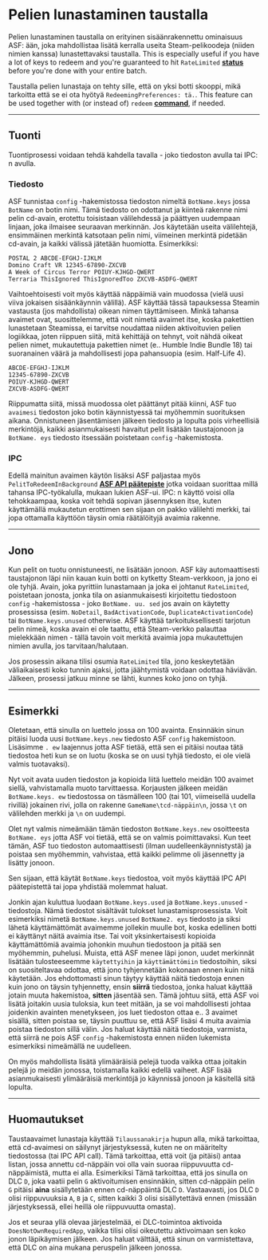 # Pelien lunastaminen taustalla

Pelien lunastaminen taustalla on erityinen sisäänrakennettu ominaisuus ASF: ään, joka mahdollistaa lisätä kerralla useita Steam-pelikoodeja (niiden nimien kanssa) lunastettavaksi taustalla. This is especially useful if you have a lot of keys to redeem and you're guaranteed to hit `RateLimited` **[status](https://github.com/JustArchiNET/ArchiSteamFarm/wiki/FAQ#what-is-the-meaning-of-status-when-redeeming-a-key)** before you're done with your entire batch.

Taustalla pelien lunastaja on tehty sille, että on yksi botti skooppi, mikä tarkoitta että se ei ota hyötyä `RedeemingPreferences: tä.`. This feature can be used together with (or instead of) `redeem` **[command](https://github.com/JustArchiNET/ArchiSteamFarm/wiki/Commands)**, if needed.

---

## Tuonti

Tuontiprosessi voidaan tehdä kahdella tavalla - joko tiedoston avulla tai IPC: n avulla.

### Tiedosto

ASF tunnistaa `config` -hakemistossa tiedoston nimeltä `BotName.keys` jossa `BotName` on botin nimi. Tämä tiedosto on odottanut ja kiinteä rakenne nimi pelin cd-avain, erotettu toisistaan välilehdessä ja päättyen uudempaan linjaan, joka ilmaisee seuraavan merkinnän. Jos käytetään useita välilehtejä, ensimmäinen merkintä katsotaan pelin nimi, viimeinen merkintä pidetään cd-avain, ja kaikki välissä jätetään huomiotta. Esimerkiksi:

```text
POSTAL 2 ABCDE-EFGHJ-IJKLM
Domino Craft VR 12345-67890-ZXCVB
A Week of Circus Terror POIUY-KJHGD-QWERT
Terraria ThisIgnored ThisIgnoredToo ZXCVB-ASDFG-QWERT
```

Vaihtoehtoisesti voit myös käyttää näppäimiä vain muodossa (vielä uusi viiva jokaisen sisäänkäynnin välillä). ASF käyttää tässä tapauksessa Steamin vastausta (jos mahdollista) oikean nimen täyttämiseen. Minkä tahansa avaimet ovat, suosittelemme, että voit nimetä avaimet itse, koska pakettien lunastetaan Steamissa, ei tarvitse noudattaa niiden aktivoituvien pelien logiikkaa, joten riippuen siitä, mitä kehittäjä on tehnyt, voit nähdä oikeat pelien nimet, mukautettuja pakettien nimet (e.. Humble Indie Bundle 18) tai suoranainen väärä ja mahdollisesti jopa pahansuopia (esim. Half-Life 4).

```text
ABCDE-EFGHJ-IJKLM
12345-67890-ZXCVB
POIUY-KJHGD-QWERT
ZXCVB-ASDFG-QWERT
```

Riippumatta siitä, missä muodossa olet päättänyt pitää kiinni, ASF tuo `avaimesi` tiedoston joko botin käynnistyessä tai myöhemmin suorituksen aikana. Onnistuneen jäsentämisen jälkeen tiedosto ja lopulta pois virheellisiä merkintöjä, kaikki asianmukaisesti havaitut pelit lisätään taustajonoon ja `BotName. eys` tiedosto itsessään poistetaan `config` -hakemistosta.

### IPC

Edellä mainitun avaimen käytön lisäksi ASF paljastaa myös `PelitToRedeemInBackground` **[ASF API päätepiste](https://github.com/JustArchiNET/ArchiSteamFarm/wiki/IPC#asf-api)** jotka voidaan suorittaa millä tahansa IPC-työkalulla, mukaan lukien ASF-ui. IPC: n käyttö voisi olla tehokkaampaa, koska voit tehdä sopivan jäsennyksen itse, kuten käyttämällä mukautetun erottimen sen sijaan on pakko välilehti merkki, tai jopa ottamalla käyttöön täysin omia räätälöityjä avaimia rakenne.

---

## Jono

Kun pelit on tuotu onnistuneesti, ne lisätään jonoon. ASF käy automaattisesti taustajonon läpi niin kauan kuin botti on kytketty Steam-verkkoon, ja jono ei ole tyhjä. Avain, joka pyrittiin lunastamaan ja joka ei johtanut `RateLimited`, poistetaan jonosta, jonka tila on asianmukaisesti kirjoitettu tiedostoon `config` -hakemistossa - joko `BotName. uu. sed` jos avain on käytetty prosessissa (esim. `NoDetail`, `BadActivationCode`, `DuplicateActivationCode`) tai `BotName.keys.unused` otherwise. ASF käyttää tarkoituksellisesti tarjotun pelin nimeä, koska avain ei ole taattu, että Steam-verkko palauttaa mielekkään nimen - tällä tavoin voit merkitä avaimia jopa mukautettujen nimien avulla, jos tarvitaan/halutaan.

Jos prosessin aikana tilisi osumia `RateLimited` tila, jono keskeytetään väliaikaisesti koko tunnin ajaksi, jotta jäähtymistä voidaan odottaa häviävän. Jälkeen, prosessi jatkuu minne se lähti, kunnes koko jono on tyhjä.

---

## Esimerkki

Oletetaan, että sinulla on luettelo jossa on 100 avainta. Ensinnäkin sinun pitäisi luoda uusi `BotName.keys.new` tiedosto ASF `config` hakemistoon. Lisäsimme `. ew` laajennus jotta ASF tietää, että sen ei pitäisi noutaa tätä tiedostoa heti kun se on luotu (koska se on uusi tyhjä tiedosto, ei ole vielä valmis tuotavaksi).

Nyt voit avata uuden tiedoston ja kopioida liitä luettelo meidän 100 avaimet siellä, vahvistamalla muoto tarvittaessa. Korjausten jälkeen meidän `BotName.keys. ew` tiedostossa on täsmälleen 100 (tai 101, viimeisellä uudella rivillä) jokainen rivi, jolla on rakenne `GameName\tcd-näppäin\n`, jossa `\t` on välilehden merkki ja `\n` on uudempi.

Olet nyt valmis nimeämään tämän tiedoston `BotName.keys.new` osoitteesta `BotName. eys` jotta ASF voi tietää, että se on valmis poimittavaksi. Kun teet tämän, ASF tuo tiedoston automaattisesti (ilman uudelleenkäynnistystä) ja poistaa sen myöhemmin, vahvistaa, että kaikki pelimme oli jäsennetty ja lisätty jonoon.

Sen sijaan, että käytät `BotName.keys` tiedostoa, voit myös käyttää IPC API päätepistettä tai jopa yhdistää molemmat haluat.

Jonkin ajan kuluttua luodaan `BotName.keys.used` ja `BotName.keys.unused` -tiedostoja. Nämä tiedostot sisältävät tulokset lunastamisprosessista. Voit esimerkiksi nimetä `BotName.keys.unused` `BotName2. eys` tiedosto ja siksi lähetä käyttämättömät avaimemme jollekin muulle bot, koska edellinen botti ei käyttänyt näitä avaimia itse. Tai voit yksinkertaisesti kopioida käyttämättömiä avaimia johonkin muuhun tiedostoon ja pitää sen myöhemmin, puhelusi. Muista, että ASF menee läpi jonon, uudet merkinnät lisätään tulosteeseemme `käytettyihin` ja `käyttämättömiin` tiedostoihin, siksi on suositeltavaa odottaa, että jono tyhjennetään kokonaan ennen kuin niitä käytetään. Jos ehdottomasti sinun täytyy käyttää näitä tiedostoja ennen kuin jono on täysin tyhjennetty, ensin **siirrä** tiedostoa, jonka haluat käyttää jotain muuta hakemistoa, **sitten** jäsentää sen. Tämä johtuu siitä, että ASF voi lisätä joitakin uusia tuloksia, kun teet mitään, ja se voi mahdollisesti johtaa joidenkin avainten menetykseen, jos luet tiedoston ottaa e.. 3 avaimet sisällä, sitten poistaa se, täysin puuttuu se, että ASF lisäsi 4 muita avaimia poistaa tiedoston sillä välin. Jos haluat käyttää näitä tiedostoja, varmista, että siirrä ne pois ASF `config` -hakemistosta ennen niiden lukemista esimerkiksi nimeämällä ne uudelleen.

On myös mahdollista lisätä ylimääräisiä pelejä tuoda vaikka ottaa joitakin pelejä jo meidän jonossa, toistamalla kaikki edellä vaiheet. ASF lisää asianmukaisesti ylimääräisiä merkintöjä jo käynnissä jonoon ja käsitellä sitä lopulta.

---

## Huomautukset

Taustaavaimet lunastaja käyttää `Tilaussanakirja` hupun alla, mikä tarkoittaa, että cd-avaimesi on säilynyt järjestyksessä, kuten ne on määritelty tiedostossa (tai IPC API call). Tämä tarkoittaa, että voit (ja pitäisi) antaa listan, jossa annettu cd-näppäin voi olla vain suoraa riippuvuutta cd-näppäimistä, mutta ei alla. Esimerkiksi Tämä tarkoittaa, että jos sinulla on DLC `D`, joka vaatii pelin `G` aktivoitumisen ensinnäkin, sitten cd-näppäin pelin `G` pitäisi **aina** sisällytetään ennen cd-näppäintä DLC `D`. Vastaavasti, jos DLC `D` olisi riippuvuuksia `A`, `B` ja `C`, sitten kaikki 3 olisi sisällytettävä ennen (missään järjestyksessä, ellei heillä ole riippuvuutta omasta).

Jos et seuraa yllä olevaa järjestelmää, ei DLC-toimintoa aktivoida `DoesNotOwnRequiredApp`, vaikka tilisi olisi oikeutettu aktivoimaan sen koko jonon läpikäymisen jälkeen. Jos haluat välttää, että sinun on varmistettava, että DLC on aina mukana peruspelin jälkeen jonossa.